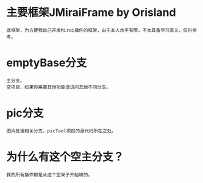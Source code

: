 # 主要框架JMiraiFrame by Orisland
    此框架，为方便我自己开发Mirai插件的框架，由于本人水平有限，不太具备学习意义，仅供参考。

# emptyBase分支
    主分支。
    空项目，如果你需要其他功能请访问其他不同分支。

# pic分支
    图片处理相关分支，picTool项目的源代码所在之处。

# 为什么有这个空主分支？
    我的所有插件都是从这个空架子开始填的。